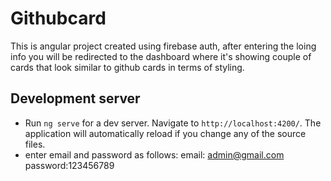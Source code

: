 # Githubcard

This is angular project created using firebase auth, after entering the loing info you will be redirected to the dashboard where it's showing couple of cards that look similar to github cards in terms of styling.

## Development server

- Run `ng serve` for a dev server. Navigate to `http://localhost:4200/`. The application will automatically reload if you change any of the source files.
- enter email and password as follows: email: admin@gmail.com password:123456789
